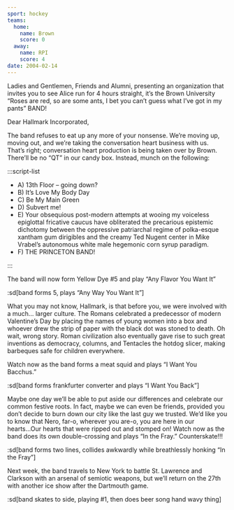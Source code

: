 ```yaml
---
sport: hockey
teams:
  home:
    name: Brown
    score: 0
  away:
    name: RPI
    score: 4
date: 2004-02-14
---
```


Ladies and Gentlemen, Friends and Alumni, presenting an organization that invites you to see Alice run for 4 hours straight, it’s the Brown University “Roses are red, so are some ants, I bet you can’t guess what I’ve got in my pants” BAND!

Dear Hallmark Incorporated,

The band refuses to eat up any more of your nonsense. We’re moving up, moving out, and we’re taking the conversation heart business with us. That’s right; conversation heart production is being taken over by Brown. There’ll be no “QT” in our candy box. Instead, munch on the following:

:::script-list

- A) 13th Floor – going down?
- B) It’s Love My Body Day
- C) Be My Main Green
- D) Subvert me!
- E) Your obsequious post-modern attempts at wooing my voiceless epiglottal fricative caucus have obliterated the precarious epistemic dichotomy between the oppressive patriarchal regime of polka-esque xantham gum dirigibles and the creamy Ted Nugent center in Mike Vrabel’s autonomous white male hegemonic corn syrup paradigm.
- F) THE PRINCETON BAND!

:::

The band will now form Yellow Dye #5 and play “Any Flavor You Want It”

:sd[band forms 5, plays “Any Way You Want It”]

What you may not know, Hallmark, is that before you, we were involved with a much… larger culture. The Romans celebrated a predecessor of modern Valentine’s Day by placing the names of young women into a box and whoever drew the strip of paper with the black dot was stoned to death. Oh wait, wrong story. Roman civilization also eventually gave rise to such great inventions as democracy, columns, and Tentacles the hotdog slicer, making barbeques safe for children everywhere.

Watch now as the band forms a meat squid and plays “I Want You Bacchus.”

:sd[band forms frankfurter converter and plays “I Want You Back”]

Maybe one day we’ll be able to put aside our differences and celebrate our common festive roots. In fact, maybe we can even be friends, provided you don’t decide to burn down our city like the last guy we trusted. We’d like you to know that Nero, far-o, wherever you are-o, you are here in our hearts...Our hearts that were ripped out and stomped on! Watch now as the band does its own double-crossing and plays “In the Fray.” Counterskate!!!

:sd[band forms two lines, collides awkwardly while breathlessly honking “In the Fray”]

Next week, the band travels to New York to battle St. Lawrence and Clarkson with an arsenal of semiotic weapons, but we’ll return on the 27th with another ice show after the Dartmouth game.

:sd[band skates to side, playing #1, then does beer song hand wavy thing]
